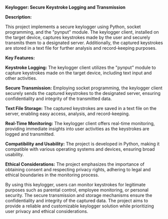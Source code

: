 **Keylogger: Secure Keystroke Logging and Transmission**

**Description:**

This project implements a secure keylogger using Python, socket programming, and the "pynput" module. The keylogger client, installed on the target device, captures keystrokes made by the user and securely transmits them to a designated server. Additionally, the captured keystrokes are stored in a text file for further analysis and record-keeping purposes.

**Key Features:**

**Keystroke Logging:** The keylogger client utilizes the "pynput" module to capture keystrokes made on the target device, including text input and other activities.

**Secure Transmission:** Employing socket programming, the keylogger client securely sends the captured keystrokes to the designated server, ensuring confidentiality and integrity of the transmitted data.

 **Text File Storage:** The captured keystrokes are saved in a text file on the server, enabling easy access, analysis, and record-keeping.
 
**Real-Time Monitoring:** The keylogger client offers real-time monitoring, providing immediate insights into user activities as the keystrokes are logged and transmitted.

**Compatibility and Usability:** The project is developed in Python, making it compatible with various operating systems and devices, ensuring broad usability.

**Ethical Considerations:** The project emphasizes the importance of obtaining consent and respecting privacy rights, adhering to legal and ethical boundaries in the monitoring process.

By using this keylogger, users can monitor keystrokes for legitimate purposes such as parental control, employee monitoring, or personal security. The secure transmission and storage mechanisms ensure the confidentiality and integrity of the captured data. The project aims to provide a reliable and customizable keylogger solution while prioritizing user privacy and ethical considerations.
